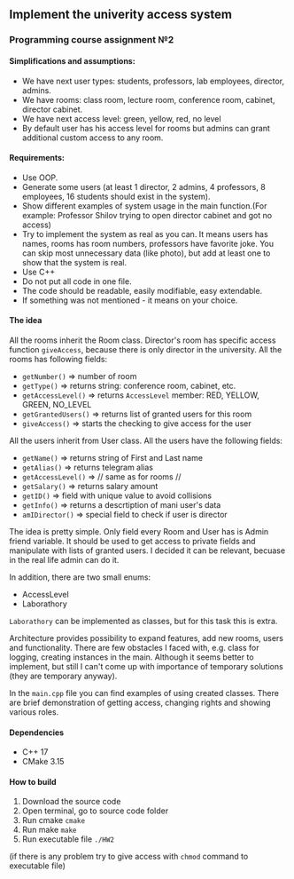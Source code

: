 ## Implement the univerity access system
### Programming course assignment №2

#### Simplifications and assumptions:  
- We have next user types: students, professors, lab employees, director, admins.
- We have rooms: class room, lecture room, conference room, cabinet, director cabinet.
- We have next access level: green, yellow, red, no level
- By default user has his access level for rooms but admins can grant additional custom access to any room.

#### Requirements:
- Use OOP.
- Generate some users (at least 1 director, 2 admins, 4 professors, 8 employees, 16 students should exist in the system).
- Show different examples of system usage in the main function.(For example: Professor Shilov trying to open director cabinet and got no access)
- Try to implement the system as real as you can. It means users has names, rooms has room numbers, professors have favorite joke. You can skip most unnecessary data (like photo), but add at least one to show that the system is real.
- Use C++
- Do not put all code in one file.
- The code should be readable, easily modifiable, easy extendable.
- If something was not mentioned - it means on your choice.

#### The idea
All the rooms inherit the Room class. Director's room has specific
access function `giveAccess`, because there is only director in the university.
All the rooms has following fields:
- `getNumber()` => number of room
- `getType()` => returns string: conference room, cabinet, etc. 
- `getAccessLevel()` => returns `AccessLevel` member: RED, YELLOW, GREEN, NO_LEVEL
- `getGrantedUsers()` => returns list of granted users for this room
- `giveAccess()` => starts the checking to give access for the user

All the users inherit from User class.
All the users have the following fields:
- `getName()` => returns string of First and Last name
- `getAlias()` => returns telegram alias
- `getAccessLevel()` => // same as for rooms //
- `getSalary()` => returns salary amount
- `getID()` => field with unique value to avoid collisions
- `getInfo()` => returns a descrtiption of mani user's data
- `amIDirector()` => special field to check if user is director

The idea is pretty simple. Only field every Room and User has is Admin friend variable.
It should be used to get access to private fields and manipulate with lists of granted users.
I decided it can be relevant, becuase in the real life admin can do it.

In addition, there are two small enums:
- AccessLevel
- Laborathory

`Laborathory` can be implemented as classes, but for this task this is extra.

Architecture provides possibility to expand features, add new rooms, users and functionality.
There are few obstacles I faced with, e.g. class for logging, creating instances in the main.
Although it seems better to implement, but still I can't come up with importance of temporary solutions (they are temporary anyway).

In the `main.cpp` file you can find examples of using created classes.
There are brief demonstration of getting access, changing rights and showing various roles. 

#### Dependencies
- C++ 17
- CMake 3.15

#### How to build
1. Download the source code
2. Open terminal, go to source code folder
3. Run cmake `cmake`
4. Run make `make`
5. Run executable file `./HW2`

(if there is any problem try to give access with `chmod` command to executable file)

